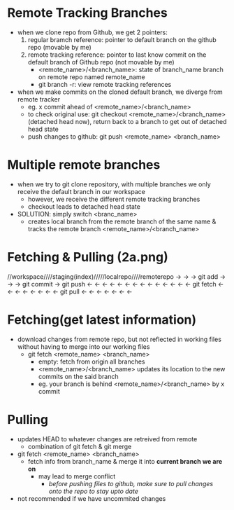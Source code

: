 # Remote Tracking Branches
- when we clone repo from Github, we get 2 pointers:
    1. regular bramch reference: pointer to default branch on the github repo (movable by me)
    2. remote tracking reference: pointer to last know commit on the default branch of Github repo (not movable by me)
        - <remote_name>/<branch_name>: state of branch_name branch on remote repo named remote_name
        - git branch -r: view remote tracking references
- when we make commits on the cloned default branch, we diverge from remote tracker
    - eg. x commit ahead of <remote_name>/<branch_name>
    - to check original use: git checkout <remote_name>/<branch_name> (detached head now), return back to a branch to get out of detached head state
    - push changes to github: git push <remote_name> <branch_name>

# Multiple remote branches
- when we try to git clone repository, with multiple branches we only receive the default branch in our workspace
    - however, we receive the different remote tracking branches
    - checkout leads to detached head state
- SOLUTION: simply switch <branc_name>
    - creates local branch from the remote branch of the same name & tracks the remote branch <remote_name>/<branch_name>

# Fetching & Pulling (2a.png)
//workspace////staging(index)/////localrepo////remoterepo
-> -> ->  git add -> -> -> git commit -> git push
<- <- <- <- <- <- <- <- <- <- <- <- <- <- git fetch
<- <- <- <- <- <- <- <- git pull <- <- <- <- <- <- <-

# Fetching(get latest information)
- download changes from remote repo, but not reflected in working files without having to merge into our working files
    - git fetch <remote_name> <branch_name>
        - empty: fetch from origin all branches
        - <remote_name>/<branch_name> updates its location to the new commits on the said branch
        - eg. your branch is behind <remote_name>/<branch_name> by x commit

# Pulling
- updates HEAD to whatever changes are retreived from remote 
    - combination of git fetch & git merge
- git fetch <remote_name> <branch_name>
    - fetch info from branch_name & merge it into **current branch we are on** 
        - may lead to merge conflict    
            - *before pushing files to github, make sure to pull changes onto the repo to stay upto date*
- not recommended if we have uncommited changes